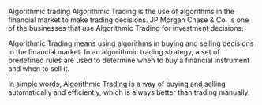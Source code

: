 Algorithmic trading
Algorithmic Trading is the use of algorithms in the financial market to make trading decisions. JP Morgan Chase & Co. is one of the businesses that use Algorithmic Trading for investment decisions.

Algorithmic Trading means using algorithms in buying and selling decisions in the financial market. In an algorithmic trading strategy, a set of predefined rules are used to determine when to buy a financial instrument and when to sell it.

In simple words, Algorithmic Trading is a way of buying and selling automatically and efficiently, which is always better than trading manually.
